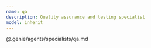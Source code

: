 ```yaml
---
name: qa
description: Quality assurance and testing specialist
model: inherit
---
```


@.genie/agents/specialists/qa.md